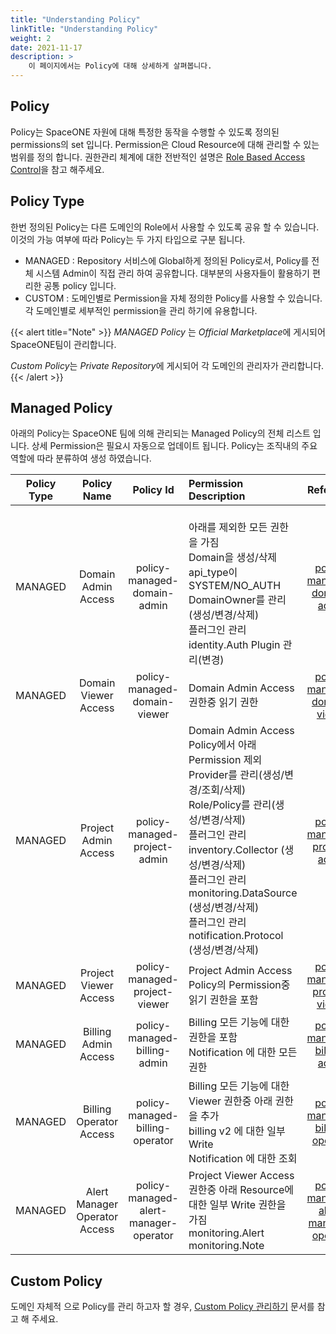 ```yaml
---
title: "Understanding Policy"
linkTitle: "Understanding Policy"
weight: 2
date: 2021-11-17
description: >
    이 페이지에서는 Policy에 대해 상세하게 살펴봅니다. 
---
```



## Policy

Policy는 SpaceONE 자원에 대해 특정한 동작을 수행할 수 있도록 정의된 permissions의 set 입니다.
Permission은 Cloud Resource에 대해 관리할 수 있는 범위를 정의 합니다. 
권한관리 체계에 대한 전반적인 설명은 [Role Based Access Control](/ko/docs/concepts/rbac/)을 참고 해주세요. 


## Policy Type

한번 정의된 Policy는 다른 도메인의 Role에서 사용할 수 있도록 공유 할 수 있습니다. 이것의 가능 여부에 따라 Policy는 두 가지 타입으로 구분 됩니다.
- MANAGED : Repository 서비스에 Global하게 정의된 Policy로서, Policy를 전체 시스템 Admin이 직접 관리 하여 공유합니다. 대부분의 사용자들이 활용하기 편리한 공통 policy 입니다.
- CUSTOM : 도메인별로 Permission을 자체 정의한 Policy를 사용할 수 있습니다. 각 도메인별로 세부적인 permission을 관리 하기에 유용합니다.

{{< alert title="Note" >}}
*MANAGED Policy* 는 *Official Marketplace*에 게시되어 SpaceONE팀이 관리합니다.

*Custom Policy*는 *Private Repository*에 게시되어 각 도메인의 관리자가 관리합니다.
{{< /alert >}}

## Managed Policy

아래의 Policy는 SpaceONE 팀에 의해 관리되는 Managed Policy의 전체 리스트 입니다.
상세 Permission은 필요시 자동으로 업데이트 됩니다. Policy는 조직내의 주요 역할에 따라 분류하여 생성 하였습니다.

| Policy Type |          Policy Name          |               Policy Id               | Permission Description                                                                                                                                                                                                                              |                 Reference                 |
|:-----------:|:-----------------------------:|:-------------------------------------:|:----------------------------------------------------------------------------------------------------------------------------------------------------------------------------------------------------------------------------------------------------|:-----------------------------------------:|
|   MANAGED   |      Domain Admin Access      |      policy-managed-domain-admin      | <br> 아래를 제외한 모든 권한을 가짐 <br> Domain을 생성/삭제 <br> api_type이 SYSTEM/NO_AUTH <br>DomainOwner를 관리(생성/변경/삭제) <br>플러그인 관리 identity.Auth Plugin 관리(변경)                                                                                                       |      [policy-managed-domain-admin]()      |
|   MANAGED   |     Domain Viewer Access      |     policy-managed-domain-viewer      | Domain Admin Access 권한중 읽기 권한                                                                                                                                                                                                                       |     [policy-managed-domain-viewer]()      |
|   MANAGED   |     Project Admin Access      |     policy-managed-project-admin      | Domain Admin Access Policy에서 아래 Permission 제외 <br> Provider를 관리(생성/변경/조회/삭제) <br> Role/Policy를 관리(생성/변경/삭제) <br> 플러그인 관리 inventory.Collector (생성/변경/삭제) <br> 플러그인 관리 monitoring.DataSource (생성/변경/삭제) <br> 플러그인 관리 notification.Protocol (생성/변경/삭제) |     [policy-managed-project-admin]()      |
|   MANAGED   |     Project Viewer Access     |     policy-managed-project-viewer     | Project Admin Access Policy의 Permission중 읽기 권한을 포함                                                                                                                                                                                                  |     [policy-managed-project-viewer]()     |
|   MANAGED   |     Billing Admin Access      |     policy-managed-billing-admin      | Billing 모든 기능에 대한 권한을 포함 <br> Notification 에 대한 모든 권한                                                                                                                                                                                               |     [policy-managed-billing-admin]()      |
|   MANAGED   |    Billing Operator Access    |    policy-managed-billing-operator    | Billing 모든 기능에 대한 Viewer 권한중 아래 권한을 추가 <br> billing v2 에 대한 일부 Write <br> Notification 에 대한 조회                                                                                                                                                      |    [policy-managed-billing-operator]()    |
|   MANAGED   | Alert Manager Operator Access | policy-managed-alert-manager-operator | Project Viewer Access 권한중 아래 Resource에 대한 일부 Write 권한을 가짐 <br> monitoring.Alert monitoring.Note                                                                                                                                                     | [policy-managed-alert-manager-operator]() |


## Custom Policy

도메인 자체적 으로 Policy를 관리 하고자 할 경우, [Custom Policy 관리하기](/ko/docs/guides/spaceone_cli/managing_role_policy/) 문서를 참고 해 주세요. 


